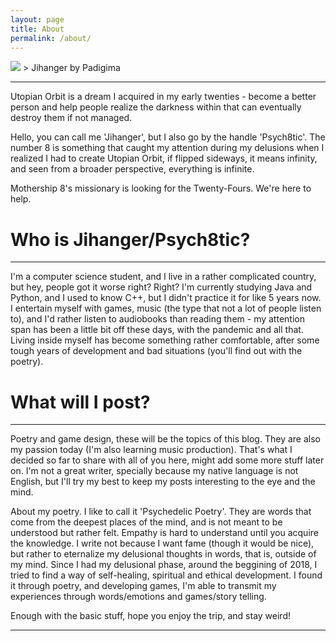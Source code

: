 ```yaml
---
layout: page
title: About
permalink: /about/
---
```


<img src="{{ site.baseurl }}//assets/padigima.jpg">
> Jihanger by Padigima

<hr>

Utopian Orbit is a dream I acquired in my early twenties - become a better person and help people realize the darkness within that can eventually destroy them if not managed.

Hello, you can call me 'Jihanger', but I also go by the handle 'Psych8tic'. The number 8 is something that caught my attention during my delusions when I realized I had to create Utopian Orbit, if flipped sideways, it means infinity, and seen from a broader perspective, everything is infinite.

Mothership 8's missionary is looking for the Twenty-Fours. We're here to help.


<h1>Who is Jihanger/Psych8tic?</h1>
<hr>
I'm a computer science student, and I live in a rather complicated country, but hey, people got it worse right? Right? I'm currently studying Java and Python, and I used to know C++, but I didn't practice it for like 5 years now. I entertain myself with games, music (the type that not a lot of people listen to), and I'd rather listen to audiobooks than reading them - my attention span has been a little bit off these days, with the pandemic and all that. Living inside myself has become something rather comfortable, after some tough years of development and bad situations (you'll find out with the poetry).

<h1>What will I post?</h1>
<hr>
Poetry and game design, these will be the topics of this blog. They are also my passion today (I'm also learning music production). That's what I decided so far to share with all of you here, might add some more stuff later on. I'm not a great writer, specially because my native language is not English, but I'll try my best to keep my posts interesting to the eye and the mind.

About my poetry. I like to call it 'Psychedelic Poetry'. They are words that come from the deepest places of the mind, and is not meant to be understood but rather felt. Empathy is hard to understand until you acquire the knowledge. I write not because I want fame (though it would be nice), but rather to eternalize my delusional thoughts in words, that is, outside of my mind. Since I had my delusional phase, around the beggining of 2018, I tried to  find a way of self-healing, spiritual and ethical development. I found it through poetry, and developing games, I'm able to transmit my experiences through words/emotions and games/story telling.

Enough with the basic stuff, hope you enjoy the trip, and stay weird!
<hr>
